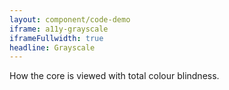 ```yaml
---
layout: component/code-demo
iframe: a11y-grayscale
iframeFullwidth: true
headline: Grayscale
---
```



How the core is viewed with total colour blindness.

